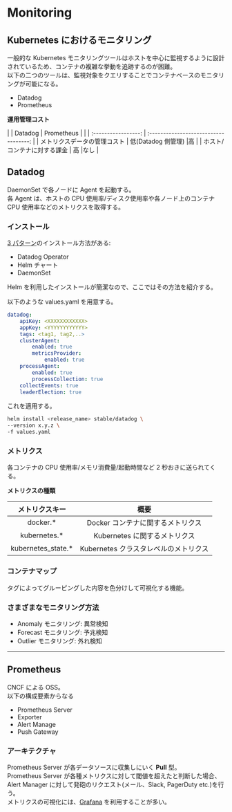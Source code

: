 # Monitoring

## Kubernetes におけるモニタリング

一般的な Kubernetes モニタリングツールはホストを中心に監視するように設計されているため、コンテナの複雑な挙動を追跡するのが困難。  
以下の二つのツールは、監視対象をクエリすることでコンテナベースのモニタリングが可能になる。

-   Datadog
-   Prometheus

**運用管理コスト**

| | Datadog | Prometheus |
| | :-----------------: | :-----------------------------------: |
| メトリクスデータの管理コスト | 低(Datadog 側管理) |高 |
| ホスト/コンテナに対する課金 | 高 |なし |

## Datadog

DaemonSet で各ノードに Agent を起動する。  
各 Agent は、ホストの CPU 使用率/ディスク使用率や各ノード上のコンテナ CPU 使用率などのメトリクスを取得する。

### インストール

[3 パターン](https://docs.datadoghq.com/ja/containers/kubernetes/installation/?tab=operator)のインストール方法がある:

-   Datadog Operator
-   Helm チャート
-   DaemonSet

Helm を利用したインストールが簡潔なので、ここではその方法を紹介する。

以下のような values.yaml を用意する。

```yaml title="" hl_lines="2-4"
datadog:
    apiKey: <XXXXXXXXXXXX>
    appKey: <YYYYYYYYYYYY>
    tags: <tag1, tag2,..>
    clusterAgent:
        enabled: true
        metricsProvider:
            enabled: true
    processAgent:
        enabled: true
        processCollection: true
    collectEvents: true
    leaderElection: true
```

これを適用する。

```sh title=""
helm install <release_name> stable/datadog \
--version x.y.z \
-f values.yaml
```

### メトリクス

各コンテナの CPU 使用率/メモリ消費量/起動時間など 2 秒おきに送られてくる。

**メトリクスの種類**

|   メトリクスキー    |                 概要                  |
| :-----------------: | :-----------------------------------: |
|      docker.\*      |   Docker コンテナに関するメトリクス   |
|    kubernetes.\*    |     Kubernetes に関するメトリクス     |
| kubernetes_state.\* | Kubernetes クラスタレベルのメトリクス |

### コンテナマップ

タグによってグルーピングした内容を色分けして可視化する機能。

### さまざまなモニタリング方法

-   Anomaly モニタリング: 異常検知
-   Forecast モニタリング: 予兆検知
-   Outlier モニタリング: 外れ検知

---

## Prometheus

CNCF による OSS。  
以下の構成要素からなる

-   Prometheus Server
-   Exporter
-   Alert Manage
-   Push Gateway

### アーキテクチャ

Prometheus Server が各データソースに収集しにいく **Pull** 型。  
Prometheus Server が各種メトリクスに対して閾値を超えたと判断した場合、Alert Manager に対して発砲のリクエスト(メール、Slack, PagerDuty etc.)を行う。  
メトリクスの可視化には、[Grafana](https://grafana.com/) を利用することが多い。

